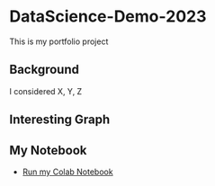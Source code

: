 # DataScience-Demo-2023
This is my portfolio project

## Background
I considered X, Y, Z

## Interesting Graph

## My Notebook
* [Run my Colab Notebook](https://colab.research.google.com/github/MaxSimo72/DataScience-Demo-2023/blob/main/data_science_notebook.ipynb)
